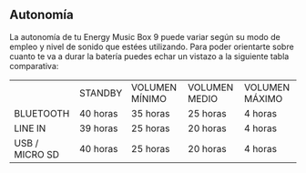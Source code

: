 ## Autonomía

La autonomía de tu Energy Music Box 9 puede variar según su modo de empleo y nivel de sonido que estées utilizando. Para poder orientarte sobre cuanto te va a durar la batería puedes echar un vistazo a la siguiente tabla comparativa:

|  |  |  |  |  |
|:-------|:-------|:-------|:-------|:-------|
|  | STANDBY | VOLUMEN MÍNIMO | VOLUMEN MEDIO | VOLUMEN MÁXIMO | <br>
| BLUETOOTH | 40 horas | 35 horas | 25 horas | 4 horas | <br>
| LINE IN | 39 horas | 25 horas | 20 horas | 4 horas |<br>
| USB / MICRO SD | 40 horas | 25 horas | 20 horas | 4 horas |<br>

<br><br>



